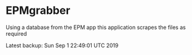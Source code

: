 # EPMgrabber
Using a database from the EPM app this application scrapes the files as required


Latest backup: Sun Sep 1 22:49:01 UTC 2019
